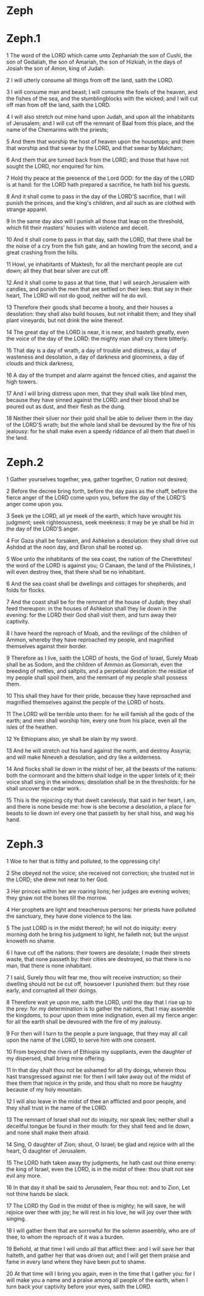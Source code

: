 # Zeph

# Zeph.1

1 The word of the LORD which came unto Zephaniah the son of Cushi, the son of Gedaliah, the son of Amariah, the son of Hizkiah, in the days of Josiah the son of Amon, king of Judah.

2 I will utterly consume all things from off the land, saith the LORD.

3 I will consume man and beast; I will consume the fowls of the heaven, and the fishes of the sea, and the stumblingblocks with the wicked; and I will cut off man from off the land, saith the LORD.

4 I will also stretch out mine hand upon Judah, and upon all the inhabitants of Jerusalem; and I will cut off the remnant of Baal from this place, and the name of the Chemarims with the priests;

5 And them that worship the host of heaven upon the housetops; and them that worship and that swear by the LORD, and that swear by Malcham;

6 And them that are turned back from the LORD; and those that have not sought the LORD, nor enquired for him.

7 Hold thy peace at the presence of the Lord GOD: for the day of the LORD is at hand: for the LORD hath prepared a sacrifice, he hath bid his guests.

8 And it shall come to pass in the day of the LORD'S sacrifice, that I will punish the princes, and the king's children, and all such as are clothed with strange apparel.

9 In the same day also will I punish all those that leap on the threshold, which fill their masters' houses with violence and deceit.

10 And it shall come to pass in that day, saith the LORD, that there shall be the noise of a cry from the fish gate, and an howling from the second, and a great crashing from the hills.

11 Howl, ye inhabitants of Maktesh, for all the merchant people are cut down; all they that bear silver are cut off.

12 And it shall come to pass at that time, that I will search Jerusalem with candles, and punish the men that are settled on their lees: that say in their heart, The LORD will not do good, neither will he do evil.

13 Therefore their goods shall become a booty, and their houses a desolation: they shall also build houses, but not inhabit them; and they shall plant vineyards, but not drink the wine thereof.

14 The great day of the LORD is near, it is near, and hasteth greatly, even the voice of the day of the LORD: the mighty man shall cry there bitterly.

15 That day is a day of wrath, a day of trouble and distress, a day of wasteness and desolation, a day of darkness and gloominess, a day of clouds and thick darkness,

16 A day of the trumpet and alarm against the fenced cities, and against the high towers.

17 And I will bring distress upon men, that they shall walk like blind men, because they have sinned against the LORD: and their blood shall be poured out as dust, and their flesh as the dung.

18 Neither their silver nor their gold shall be able to deliver them in the day of the LORD'S wrath; but the whole land shall be devoured by the fire of his jealousy: for he shall make even a speedy riddance of all them that dwell in the land.

# Zeph.2

1 Gather yourselves together, yea, gather together, O nation not desired;

2 Before the decree bring forth, before the day pass as the chaff, before the fierce anger of the LORD come upon you, before the day of the LORD'S anger come upon you.

3 Seek ye the LORD, all ye meek of the earth, which have wrought his judgment; seek righteousness, seek meekness: it may be ye shall be hid in the day of the LORD'S anger.

4 For Gaza shall be forsaken, and Ashkelon a desolation: they shall drive out Ashdod at the noon day, and Ekron shall be rooted up.

5 Woe unto the inhabitants of the sea coast, the nation of the Cherethites! the word of the LORD is against you; O Canaan, the land of the Philistines, I will even destroy thee, that there shall be no inhabitant.

6 And the sea coast shall be dwellings and cottages for shepherds, and folds for flocks.

7 And the coast shall be for the remnant of the house of Judah; they shall feed thereupon: in the houses of Ashkelon shall they lie down in the evening: for the LORD their God shall visit them, and turn away their captivity.

8 I have heard the reproach of Moab, and the revilings of the children of Ammon, whereby they have reproached my people, and magnified themselves against their border.

9 Therefore as I live, saith the LORD of hosts, the God of Israel, Surely Moab shall be as Sodom, and the children of Ammon as Gomorrah, even the breeding of nettles, and saltpits, and a perpetual desolation: the residue of my people shall spoil them, and the remnant of my people shall possess them.

10 This shall they have for their pride, because they have reproached and magnified themselves against the people of the LORD of hosts.

11 The LORD will be terrible unto them: for he will famish all the gods of the earth; and men shall worship him, every one from his place, even all the isles of the heathen.

12 Ye Ethiopians also, ye shall be slain by my sword.

13 And he will stretch out his hand against the north, and destroy Assyria; and will make Nineveh a desolation, and dry like a wilderness.

14 And flocks shall lie down in the midst of her, all the beasts of the nations: both the cormorant and the bittern shall lodge in the upper lintels of it; their voice shall sing in the windows; desolation shall be in the thresholds: for he shall uncover the cedar work.

15 This is the rejoicing city that dwelt carelessly, that said in her heart, I am, and there is none beside me: how is she become a desolation, a place for beasts to lie down in! every one that passeth by her shall hiss, and wag his hand.

# Zeph.3

1 Woe to her that is filthy and polluted, to the oppressing city!

2 She obeyed not the voice; she received not correction; she trusted not in the LORD; she drew not near to her God.

3 Her princes within her are roaring lions; her judges are evening wolves; they gnaw not the bones till the morrow.

4 Her prophets are light and treacherous persons: her priests have polluted the sanctuary, they have done violence to the law.

5 The just LORD is in the midst thereof; he will not do iniquity: every morning doth he bring his judgment to light, he faileth not; but the unjust knoweth no shame.

6 I have cut off the nations: their towers are desolate; I made their streets waste, that none passeth by: their cities are destroyed, so that there is no man, that there is none inhabitant.

7 I said, Surely thou wilt fear me, thou wilt receive instruction; so their dwelling should not be cut off, howsoever I punished them: but they rose early, and corrupted all their doings.

8 Therefore wait ye upon me, saith the LORD, until the day that I rise up to the prey: for my determination is to gather the nations, that I may assemble the kingdoms, to pour upon them mine indignation, even all my fierce anger: for all the earth shall be devoured with the fire of my jealousy.

9 For then will I turn to the people a pure language, that they may all call upon the name of the LORD, to serve him with one consent.

10 From beyond the rivers of Ethiopia my suppliants, even the daughter of my dispersed, shall bring mine offering.

11 In that day shalt thou not be ashamed for all thy doings, wherein thou hast transgressed against me: for then I will take away out of the midst of thee them that rejoice in thy pride, and thou shalt no more be haughty because of my holy mountain.

12 I will also leave in the midst of thee an afflicted and poor people, and they shall trust in the name of the LORD.

13 The remnant of Israel shall not do iniquity, nor speak lies; neither shall a deceitful tongue be found in their mouth: for they shall feed and lie down, and none shall make them afraid.

14 Sing, O daughter of Zion; shout, O Israel; be glad and rejoice with all the heart, O daughter of Jerusalem.

15 The LORD hath taken away thy judgments, he hath cast out thine enemy: the king of Israel, even the LORD, is in the midst of thee: thou shalt not see evil any more.

16 In that day it shall be said to Jerusalem, Fear thou not: and to Zion, Let not thine hands be slack.

17 The LORD thy God in the midst of thee is mighty; he will save, he will rejoice over thee with joy; he will rest in his love, he will joy over thee with singing.

18 I will gather them that are sorrowful for the solemn assembly, who are of thee, to whom the reproach of it was a burden.

19 Behold, at that time I will undo all that afflict thee: and I will save her that halteth, and gather her that was driven out; and I will get them praise and fame in every land where they have been put to shame.

20 At that time will I bring you again, even in the time that I gather you: for I will make you a name and a praise among all people of the earth, when I turn back your captivity before your eyes, saith the LORD.

